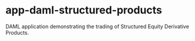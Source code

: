 # app-daml-structured-products
DAML application demonstrating the trading of Structured Equity Derivative Products.
